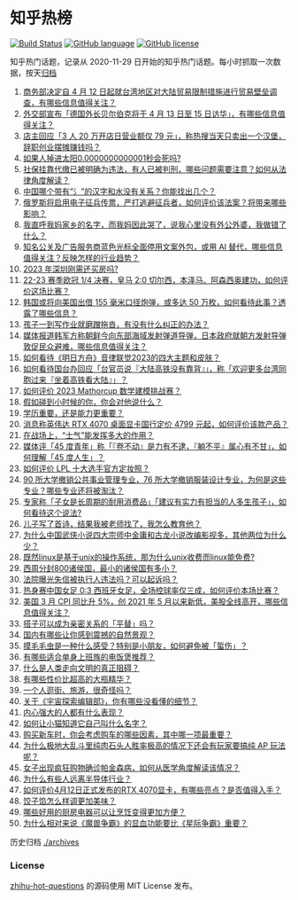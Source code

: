 # 知乎热榜
[![Build Status](https://github.com/ToWeLong/zhihu-hot-questions/workflows/CI/badge.svg)](https://github.com/ToWeLong/zhihu-hot-questions/actions)
[![GitHub language](https://img.shields.io/badge/language-golang-orange.svg)](https://golang.org/)
[![GitHub license](https://img.shields.io/github/license/ToWeLong/zhihu-hot-questions)](https://github.com/ToWeLong/zhihu-hot-questions/blob/main/LICENSE)

知乎热门话题，记录从 2020-11-29 日开始的知乎热门话题。每小时抓取一次数据，按天[归档](./archives)

<!-- BEGIN -->

1. [商务部决定自 4 月 12 日起就台湾地区对大陆贸易限制措施进行贸易壁垒调查，有哪些信息值得关注？](https://www.zhihu.com/question/595122408)
1. [外交部宣布「德国外长贝尔伯克将于 4 月 13 日至 15 日访华」，有哪些信息值得关注？](https://www.zhihu.com/question/595144056)
1. [店主回应「3 人 20 万开店日营业额仅 79 元」，称热搜当天只卖出一个汉堡，辞职创业摆摊赚钱吗？](https://www.zhihu.com/question/595123321)
1. [如果人掉进太阳0.0000000000001秒会死吗?](https://www.zhihu.com/question/594059700)
1. [社保挂靠代缴已被明确为违法，有人已被判刑，哪些问题需要注意？如何从法律角度解读？](https://www.zhihu.com/question/595291156)
1. [中国哪个带有“氵”的汉字和水没有关系？你能找出几个？](https://www.zhihu.com/question/595054393)
1. [俄罗斯将启用电子征兵传票，严打逃避征兵者，如何评价该法案？将带来哪些影响？](https://www.zhihu.com/question/595107569)
1. [我直呼我妈家乡的名字，而我妈因此哭了，说我心里没有外公外婆，我做错了什么？](https://www.zhihu.com/question/594524777)
1. [知名公关及广告服务商蓝色光标全面停用文案外包，或用 AI 替代，哪些信息值得关注？反映怎样的行业趋势？](https://www.zhihu.com/question/595207338)
1. [2023 年深圳刚需还买房吗?](https://www.zhihu.com/question/583020787)
1. [22-23 赛季欧冠 1/4 决赛，皇马 2:0 切尔西，本泽马、阿森西奥建功，如何评价这场比赛？](https://www.zhihu.com/question/595261646)
1. [韩国或将向美国出借 155 毫米口径炮弹，或多达 50 万枚，如何看待此事？透露了哪些信息？](https://www.zhihu.com/question/595234236)
1. [孩子一到写作业就磨蹭拖沓，有没有什么纠正的办法？](https://www.zhihu.com/question/585811920)
1. [媒体报道韩军方称朝鲜今向东部海域发射弹道导弹，日本政府就朝方发射导弹敦促民众避难，哪些信息值得关注？](https://www.zhihu.com/question/595292327)
1. [如何看待《明日方舟》音律联觉2023的四大主题和皮肤？](https://www.zhihu.com/question/595165523)
1. [如何看待国台办回应「台官员说『大陆高铁没有靠背』」，称「欢迎更多台湾同胞过来『坐着高铁看大陆』」？](https://www.zhihu.com/question/595099815)
1. [如何评价 2023 Mathorcup 数学建模挑战赛？](https://www.zhihu.com/question/594912474)
1. [假如碰到小时候的你，你会对他说什么？](https://www.zhihu.com/question/594351978)
1. [学历重要，还是能力更重要？](https://www.zhihu.com/question/594920831)
1. [消息称英伟达 RTX 4070 桌面显卡国行定价 4799 元起，如何评价该款产品？](https://www.zhihu.com/question/593491565)
1. [在战场上，“士气”能发挥多大的作用？](https://www.zhihu.com/question/570548218)
1. [媒体评「45 度青年」称「『卷不动』是力有不逮，『躺不平』属心有不甘」，如何理解「45 度人生」？](https://www.zhihu.com/question/595142246)
1. [如何评价 LPL 十大选手官方定妆照？](https://www.zhihu.com/question/595137858)
1. [90 所大学撤销公共事业管理专业，76 所大学撤销服装设计专业，为何是这些专业？哪些专业还将被淘汰？](https://www.zhihu.com/question/595242187)
1. [专家称「子女是长周期的耐用消费品」「建议有实力有担当的人多生孩子」，如何看待这个说法?](https://www.zhihu.com/question/595089411)
1. [儿子写了首诗，结果我被老师找了，我怎么教育他？](https://www.zhihu.com/question/594197242)
1. [为什么中国武侠小说四大宗师中金庸和古龙小说改编影视多，其他两位为什么少？](https://www.zhihu.com/question/594296509)
1. [既然linux是基于unix的操作系统，那为什么unix收费而linux能免费?](https://www.zhihu.com/question/594841776)
1. [西周分封800诸侯国，最小的诸侯国有多小？](https://www.zhihu.com/question/527888692)
1. [法院曝光失信被执行人违法吗？可以起诉吗？](https://www.zhihu.com/question/594055723)
1. [热身赛中国女足 0:3 西班牙女足，全场控球率仅三成，如何评价本场比赛？](https://www.zhihu.com/question/595078148)
1. [美国 3 月 CPI 同比升 5%，创 2021 年 5 月以来新低，美股全线高开，哪些信息值得关注？](https://www.zhihu.com/question/595234226)
1. [搭子可以成为亲密关系的「平替」吗？](https://www.zhihu.com/question/594777496)
1. [国内有哪些让你感到震撼的自然景观？](https://www.zhihu.com/question/592475203)
1. [摸毛毛虫是一种什么感受？特别是小朋友，如何避免被「蜇伤」？](https://www.zhihu.com/question/594677858)
1. [有哪些适合单身上班族的电饭煲推荐？](https://www.zhihu.com/question/591071404)
1. [什么是人类走向文明的真正阻碍？](https://www.zhihu.com/question/594331788)
1. [有哪些性价比超高的大瓶精华？](https://www.zhihu.com/question/589482832)
1. [一个人逛街、旅游，很奇怪吗？](https://www.zhihu.com/question/594335047)
1. [关于《宇宙探索编辑部》，你有哪些没看懂的细节？](https://www.zhihu.com/question/593461777)
1. [内心强大的人都有什么表现？](https://www.zhihu.com/question/355778275)
1. [如何让小猫知道它自己叫什么名字？](https://www.zhihu.com/question/593079466)
1. [购买新车时，你会考虑购车的哪些因素，其中哪一项最重要？](https://www.zhihu.com/question/593122351)
1. [为什么极地大乱斗里纯肉石头人胜率极高的情况下还会有玩家要搞纯 AP 玩法呢？](https://www.zhihu.com/question/594906434)
1. [女子出现疯狂购物确诊帕金森病，如何从医学角度解读该情况？](https://www.zhihu.com/question/595131213)
1. [为什么有些人远离半导体行业？](https://www.zhihu.com/question/531591119)
1. [如何评价4月12日正式发布的RTX 4070显卡，有哪些亮点？是否值得入手？](https://www.zhihu.com/question/595238930)
1. [饺子馅怎么样调更加美味？](https://www.zhihu.com/question/566336595)
1. [哪些好用的厨房电器可以让烹饪变得更加方便？](https://www.zhihu.com/question/591485618)
1. [为什么相对来说《魔兽争霸》的显血功能要比《星际争霸》重要？](https://www.zhihu.com/question/593289765)

<!-- END -->

历史归档 [./archives](./archives)


### License
[zhihu-hot-questions](https://github.com/towelong/zhihu-hot-questions) 的源码使用 MIT License 发布。